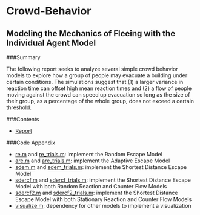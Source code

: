 # Crowd-Behavior
## Modeling the Mechanics of Fleeing with the Individual Agent Model

###Summary

The following report seeks to analyze several simple crowd behavior models to explore how a group of people may evacuate a building under certain conditions. The simulations suggest that (1) a larger variance in reaction time can offset high mean reaction times and (2) a flow of people moving against the crowd can speed up evacuation so long as the size of their group, as a percentage of the whole group, does not exceed a certain threshold. 

###Contents

- [Report](https://github.com/geoffstevens8/Crowd-Behavior/blob/master/Report.pdf)

###Code Appendix

- [re.m](https://github.com/geoffstevens8/Crowd-Behavior/blob/master/re.m) and [re_trials.m](https://github.com/geoffstevens8/Crowd-Behavior/blob/master/re_trials.m): implement the Random Escape Model
- [are.m](https://github.com/geoffstevens8/Crowd-Behavior/blob/master/are.m) and [are_trials.m](https://github.com/geoffstevens8/Crowd-Behavior/blob/master/are_trials.m): implement the Adaptive Escape Model
- [sdem.m](https://github.com/geoffstevens8/Crowd-Behavior/blob/master/sdem.m) and [sdem_trials.m](https://github.com/geoffstevens8/Crowd-Behavior/blob/master/sdem_trials.m): implement the Shortest Distance Escape Model
- [sdercf.m](https://github.com/geoffstevens8/Crowd-Behavior/blob/master/sdercf.m) and [sdercf_trials.m](https://github.com/geoffstevens8/Crowd-Behavior/blob/master/sdercf_trials.m): implement the Shortest Distance Escape Model with both Random Reaction and Counter Flow Models
- [sdercf2.m](https://github.com/geoffstevens8/Crowd-Behavior/blob/master/sdercf2.m) and [sdercf2_trials.m](https://github.com/geoffstevens8/Crowd-Behavior/blob/master/sdercf2_trials.m): implement the Shortest Distance Escape Model with both Stationary Reaction and Counter Flow Models
- [visualize.m](https://github.com/geoffstevens8/Crowd-Behavior/blob/master/visualize.m): dependency for other models to implement a visualization

